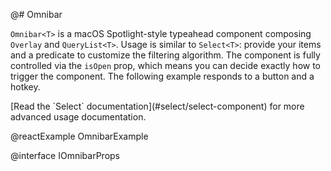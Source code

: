 @# Omnibar

`Omnibar<T>` is a macOS Spotlight-style typeahead component composing `Overlay`
and `QueryList<T>`. Usage is similar to `Select<T>`: provide your items and a
predicate to customize the filtering algorithm. The component is fully
controlled via the `isOpen` prop, which means you can decide exactly how to
trigger the component. The following example responds to a button and a hotkey.

<div class="@ns-callout @ns-intent-primary @ns-icon-info-sign">
    [Read the `Select` documentation](#select/select-component) for more advanced usage documentation.
</div>

@reactExample OmnibarExample

@interface IOmnibarProps

